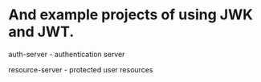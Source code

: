# And example projects of using JWK and JWT.

auth-server - authentication server

resource-server - protected user resources
